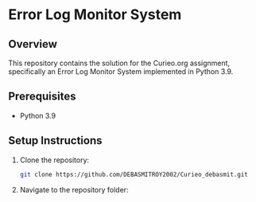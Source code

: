 # Error Log Monitor System

## Overview

This repository contains the solution for the Curieo.org assignment, specifically an Error Log Monitor System implemented in Python 3.9.

## Prerequisites

- Python 3.9

## Setup Instructions

1. Clone the repository:
   ```sh
   git clone https://github.com/DEBASMITROY2002/Curieo_debasmit.git
   ```

2. Navigate to the repository folder:

